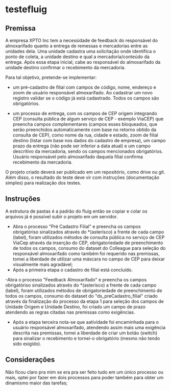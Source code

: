 # testefluig

## Premissa

A empresa XPTO Inc tem a necessidade de feedback do responsável do almoxarifado quanto a entrega de remessas e mercadorias entre as unidades dela. Uma unidade cadastra uma solicitação onde identifica o ponto de coleta, a unidade destino e qual a mercadoria/conteúdo da entrega.
Após essa etapa inicial, cabe ao responsável do almoxarifado da unidade destino confirmar o recebimento da mercadoria.

Para tal objetivo, pretende-se implementar:

- um pré-cadastro de filial com campos de código, nome, endereço e zoom de usuário responsável almoxarifado. Ao cadastrar um novo registro validar se o código já está cadastrado. Todos os campos são obrigatórios.

- um processo de entrega, com os campos de CEP origem integrando CEP (consulta pública de algum serviço de CEP - exemplo ViaCEP) que preencha campos complementares (campos esses bloqueados, que serão preenchidos automaticamente com base no retorno obtido da consulta de CEP), como nome da rua, cidade e estado, zoom de filial destino (listar com base nos dados do cadastro de empresa), um campo prazo da entrega (não pode ser inferior a data atual) e um campo descritivo da mercadoria, sendo os campos mencionados obrigatórios. Usuário responsável pelo almoxarifado daquela filial confirma recebimento da mercadoria.

O projeto criado deverá ser publicado em um repositório, como drive ou git. Além disso, o resultado do teste deve vir com instruções (documentação simples) para realização dos testes.

## Instruções

A estrutura de pastas é a padrão do fluig então se copiar e colar os arquivos já é possível subir o projeto em um servidor.

- Abra o processo "Pré Cadastro Filial" e preencha os campos obrigatóriso sinalizados através do *(asterísco) a frente de cada campo (label), foram utilizados métodos de consulta pública no serviço de CEP ViaCep através da inserção do CEP, obrigatoriedade de preenchimento de todos os campos, consumo do dataset do Colleague para seleção do responsável almoxarifado como também foi requerido nas premissas, tomei a liberdade de utilizar uma máscara no campo de CEP para deixar visualmente mais agradável;
- Após a primeira etapa o cadastro de filial está concluído.
  
-Abra o processo "Feedback Almoxarifado" e preencha os campos obrigatóriso sinalizados através do *(asterísco) a frente de cada campo (label), foram utilizados métodos de obrigatoriedade de preenchimento de todos os campos, consumo do dataset do "ds_preCadastro_filial" criado através da finalização do processo da etapa 1 para seleção dos campos de Unidade Origem e Unidade Destino, foi criado um campo de prazo atendendo as regras citadas nas premissas como exigências.

- Após a etapa terceira nota-se que aatividade foi encaminhada para o usuário responsável almoxarifado, atendendo assim mais uma exigência descrita nas premissas, tomei a liberdade de criar um botão (switch) para sinalizar o recebimento e tornei-o obrigatório (mesmo não tendo sido exigído).

## Considerações

Não ficou claro pra mim se era pra ser feito tudo em um único processo ou mais, optei por fazer em dois processos para poder também para obter um dinamismo maior das tarefas;
